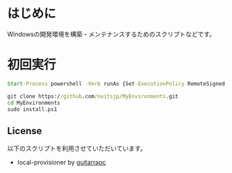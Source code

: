 # はじめに

Windowsの開発環境を構築・メンテナンスするためのスクリプトなどです。

# 初回実行

```cmd
Start-Process powershell -Verb runAs {Set-ExecutionPolicy RemoteSigned -scope CurrentUser -Force; iwr -useb bit.ly/2PPZh4P | iex}
```

```cmd
git clone https://github.com/nuitsjp/MyEnvironments.git
cd MyEnvironments
sudo install.ps1
```
## License

以下のスクリプトを利用させていただいています。

- local-provisioner by [guitarrapc](https://github.com/guitarrapc/local-provisioner)
